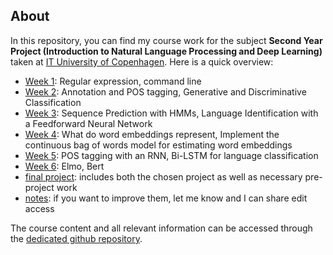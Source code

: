 ## About
In this repository, you can find my course work for the subject **Second Year Project (Introduction to Natural Language Processing and Deep Learning)** taken at [IT University of Copenhagen](https://www.itu.dk/). Here is a quick overview:

- [Week 1](coursework/01): Regular expression, command line
- [Week 2](coursework/02): Annotation and POS tagging, Generative and Discriminative Classification
- [Week 3](coursework/03): Sequence Prediction with HMMs, Language Identification with a Feedforward Neural Network
- [Week 4](coursework/04): What do word embeddings represent, Implement the continuous bag of words model for estimating word embeddings 
- [Week 5](coursework/05): POS tagging with an RNN, Bi-LSTM for language classification
- [Week 6](coursework/06): Elmo, Bert
- [final project](https://github.com/ludekcizinsky/plstream-lang-capabilities):
  includes both the chosen project as well as necessary pre-project work
- [notes](https://ludekcizinsky.notion.site/3ca877f373ae4c699fe9f219f8741f0f?v=715ac84d112e41849cd61e292238a044):
  if you want to improve them, let me know and I can share edit access

The course content and all relevant information can be accessed through the [dedicated github repository](https://github.itu.dk/robv/2ndyearproject-2022-material).

